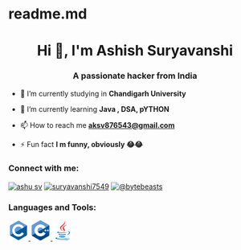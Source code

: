 # readme.md
<h1 align="center">Hi 👋, I'm Ashish Suryavanshi</h1>
<h3 align="center">A passionate hacker from India</h3>

- 🔭 I’m currently studying in **Chandigarh University**

- 🌱 I’m currently learning **Java , DSA, pYTHON**

- 📫 How to reach me **aksv876543@gmail.com**

- ⚡ Fun fact **I m funny, obviously 😂😂**

<h3 align="left">Connect with me:</h3>
<p align="left">
<a href="https://fb.com/ashu sv" target="blank"><img align="center" src="https://raw.githubusercontent.com/rahuldkjain/github-profile-readme-generator/master/src/images/icons/Social/facebook.svg" alt="ashu sv" height="30" width="40" /></a>
<a href="https://instagram.com/suryavanshi7549" target="blank"><img align="center" src="https://raw.githubusercontent.com/rahuldkjain/github-profile-readme-generator/master/src/images/icons/Social/instagram.svg" alt="suryavanshi7549" height="30" width="40" /></a>
<a href="https://www.youtube.com/c/byte beasts" target="blank"><img align="center" src="https://raw.githubusercontent.com/rahuldkjain/github-profile-readme-generator/master/src/images/icons/Social/youtube.svg" alt="@bytebeasts" height="30" width="40" /></a>
</p>

<h3 align="left">Languages and Tools:</h3>
<p align="left"> <a href="https://www.cprogramming.com/" target="_blank" rel="noreferrer"> <img src="https://raw.githubusercontent.com/devicons/devicon/master/icons/c/c-original.svg" alt="c" width="40" height="40"/> </a> <a href="https://www.w3schools.com/cpp/" target="_blank" rel="noreferrer"> <img src="https://raw.githubusercontent.com/devicons/devicon/master/icons/cplusplus/cplusplus-original.svg" alt="cplusplus" width="40" height="40"/> </a> <a href="https://www.java.com" target="_blank" rel="noreferrer"> <img src="https://raw.githubusercontent.com/devicons/devicon/master/icons/java/java-original.svg" alt="java" width="40" height="40"/> </a> </p>
